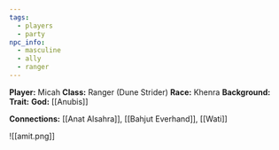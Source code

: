 ```yaml
---
tags:
  - players
  - party
npc_info:
  - masculine
  - ally
  - ranger
---
```

**Player:** Micah
**Class:** Ranger (Dune Strider)
**Race:** Khenra
**Background:** 
**Trait:** 
**God:** [[Anubis]]

**Connections:** [[Anat Alsahra]], [[Bahjut Everhand]], [[Wati]]

![[amit.png]]